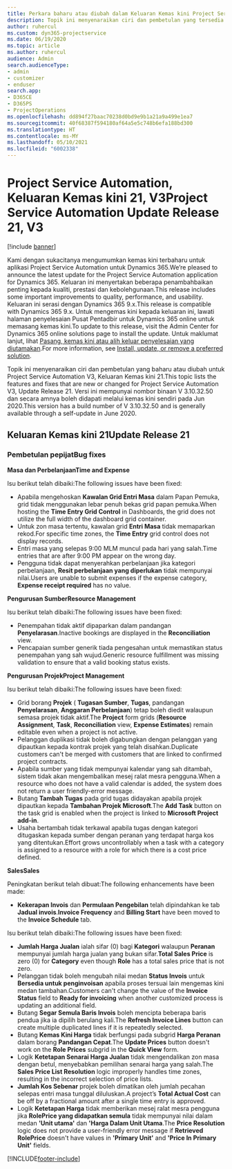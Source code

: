 ```yaml
---
title: Perkara baharu atau diubah dalam Keluaran Kemas kini Project Service Automation 21, V3
description: Topik ini menyenaraikan ciri dan pembetulan yang tersedia dalam Keluaran Kemas kini Project Service Automation 21, V3.
author: ruhercul
ms.custom: dyn365-projectservice
ms.date: 06/19/2020
ms.topic: article
ms.author: ruhercul
audience: Admin
search.audienceType:
- admin
- customizer
- enduser
search.app:
- D365CE
- D365PS
- ProjectOperations
ms.openlocfilehash: dd894f27baac70238d0bd9e9b1a21a9a499e1ea7
ms.sourcegitcommit: 40f68387f594180af64a5e5c748b6efa188bd300
ms.translationtype: HT
ms.contentlocale: ms-MY
ms.lasthandoff: 05/10/2021
ms.locfileid: "6002338"
---
```

# <a name="project-service-automation-update-release-21-v3"></a><span data-ttu-id="c761c-103">Project Service Automation, Keluaran Kemas kini 21, V3</span><span class="sxs-lookup"><span data-stu-id="c761c-103">Project Service Automation Update Release 21, V3</span></span>

[!include [banner](../includes/psa-now-project-operations.md)]

<span data-ttu-id="c761c-104">Kami dengan sukacitanya mengumumkan kemas kini terbaharu untuk aplikasi Project Service Automation untuk Dynamics 365.</span><span class="sxs-lookup"><span data-stu-id="c761c-104">We’re pleased to announce the latest update for the Project Service Automation application for Dynamics 365.</span></span> <span data-ttu-id="c761c-105">Keluaran ini menyertakan beberapa penambahbaikan penting kepada kualiti, prestasi dan kebolehgunaan.</span><span class="sxs-lookup"><span data-stu-id="c761c-105">This release includes some important improvements to quality, performance, and usability.</span></span> <span data-ttu-id="c761c-106">Keluaran ini serasi dengan Dynamics 365 9.x.</span><span class="sxs-lookup"><span data-stu-id="c761c-106">This release is compatible with Dynamics 365 9.x.</span></span> <span data-ttu-id="c761c-107">Untuk mengemas kini kepada keluaran ini, lawati halaman penyelesaian Pusat Pentadbir untuk Dynamics 365 online untuk memasang kemas kini.</span><span class="sxs-lookup"><span data-stu-id="c761c-107">To update to this release, visit the Admin Center for Dynamics 365 online solutions page to install the update.</span></span> <span data-ttu-id="c761c-108">Untuk maklumat lanjut, lihat [Pasang, kemas kini atau alih keluar penyelesaian yang diutamakan](/power-platform/admin/install-remove-preferred-solution).</span><span class="sxs-lookup"><span data-stu-id="c761c-108">For more information, see [Install, update, or remove a preferred solution](/power-platform/admin/install-remove-preferred-solution).</span></span>

<span data-ttu-id="c761c-109">Topik ini menyenaraikan ciri dan pembetulan yang baharu atau diubah untuk Project Service Automation V3, Keluaran Kemas kini 21.</span><span class="sxs-lookup"><span data-stu-id="c761c-109">This topic lists the features and fixes that are new or changed for Project Service Automation V3, Update Release 21.</span></span> <span data-ttu-id="c761c-110">Versi ini mempunyai nombor binaan V 3.10.32.50 dan secara amnya boleh didapati melalui kemas kini sendiri pada Jun 2020.</span><span class="sxs-lookup"><span data-stu-id="c761c-110">This version has a build number of V 3.10.32.50 and is generally available through a self-update in June 2020.</span></span>

## <a name="update-release-21"></a><span data-ttu-id="c761c-111">Keluaran Kemas kini 21</span><span class="sxs-lookup"><span data-stu-id="c761c-111">Update Release 21</span></span>

### <a name="bug-fixes"></a><span data-ttu-id="c761c-112">Pembetulan pepijat</span><span class="sxs-lookup"><span data-stu-id="c761c-112">Bug fixes</span></span>

<span data-ttu-id="c761c-113">**Masa dan Perbelanjaan**</span><span class="sxs-lookup"><span data-stu-id="c761c-113">**Time and Expense**</span></span>

<span data-ttu-id="c761c-114">Isu berikut telah dibaiki:</span><span class="sxs-lookup"><span data-stu-id="c761c-114">The following issues have been fixed:</span></span>

- <span data-ttu-id="c761c-115">Apabila mengehoskan **Kawalan Grid Entri Masa** dalam Papan Pemuka, grid tidak menggunakan lebar penuh bekas grid papan pemuka.</span><span class="sxs-lookup"><span data-stu-id="c761c-115">When hosting the **Time Entry Grid Control** in Dashboards, the grid does not utilize the full width of the dashboard grid container.</span></span>
- <span data-ttu-id="c761c-116">Untuk zon masa tertentu, kawalan grid **Entri Masa** tidak memaparkan rekod.</span><span class="sxs-lookup"><span data-stu-id="c761c-116">For specific time zones, the **Time Entry** grid control does not display records.</span></span>
- <span data-ttu-id="c761c-117">Entri masa yang selepas 9:00 MLM muncul pada hari yang salah.</span><span class="sxs-lookup"><span data-stu-id="c761c-117">Time entries that are after 9:00 PM appear on the wrong day.</span></span>
- <span data-ttu-id="c761c-118">Pengguna tidak dapat menyerahkan perbelanjaan jika kategori perbelanjaan, **Resit perbelanjaan yang diperlukan** tidak mempunyai nilai.</span><span class="sxs-lookup"><span data-stu-id="c761c-118">Users are unable to submit expenses if the expense category, **Expense receipt required** has no value.</span></span>

<span data-ttu-id="c761c-119">**Pengurusan Sumber**</span><span class="sxs-lookup"><span data-stu-id="c761c-119">**Resource Management**</span></span>

<span data-ttu-id="c761c-120">Isu berikut telah dibaiki:</span><span class="sxs-lookup"><span data-stu-id="c761c-120">The following issues have been fixed:</span></span>

- <span data-ttu-id="c761c-121">Penempahan tidak aktif dipaparkan dalam pandangan **Penyelarasan**.</span><span class="sxs-lookup"><span data-stu-id="c761c-121">Inactive bookings are displayed in the **Reconciliation** view.</span></span>
- <span data-ttu-id="c761c-122">Pencapaian sumber generik tiada pengesahan untuk memastikan status penempahan yang sah wujud.</span><span class="sxs-lookup"><span data-stu-id="c761c-122">Generic resource fulfillment was missing validation to ensure that a valid booking status exists.</span></span>

<span data-ttu-id="c761c-123">**Pengurusan Projek**</span><span class="sxs-lookup"><span data-stu-id="c761c-123">**Project Management**</span></span>

<span data-ttu-id="c761c-124">Isu berikut telah dibaiki:</span><span class="sxs-lookup"><span data-stu-id="c761c-124">The following issues have been fixed:</span></span>

- <span data-ttu-id="c761c-125">Grid borang **Projek** ( **Tugasan Sumber**, **Tugas**, pandangan **Penyelarasan**, **Anggaran Perbelanjaan**) tetap boleh diedit walaupun semasa projek tidak aktif.</span><span class="sxs-lookup"><span data-stu-id="c761c-125">The **Project** form grids (**Resource Assignment**, **Task**, **Reconciliation** view, **Expense Estimates**) remain editable even when a project is not active.</span></span>
- <span data-ttu-id="c761c-126">Pelanggan duplikasi tidak boleh digabungkan dengan pelanggan yang dipautkan kepada kontrak projek yang telah disahkan.</span><span class="sxs-lookup"><span data-stu-id="c761c-126">Duplicate customers can't be merged with customers that are linked to confirmed project contracts.</span></span>
- <span data-ttu-id="c761c-127">Apabila sumber yang tidak mempunyai kalendar yang sah ditambah, sistem tidak akan mengembalikan mesej ralat mesra pengguna.</span><span class="sxs-lookup"><span data-stu-id="c761c-127">When a resource who does not have a valid calendar is added, the system does not return a user friendly-error message.</span></span>
- <span data-ttu-id="c761c-128">Butang **Tambah Tugas** pada grid tugas didayakan apabila projek dipautkan kepada **Tambahan Projek Microsoft**.</span><span class="sxs-lookup"><span data-stu-id="c761c-128">The **Add Task** button on the task grid is enabled when the project is linked to **Microsoft Project add-in**.</span></span>
- <span data-ttu-id="c761c-129">Usaha bertambah tidak terkawal apabila tugas dengan kategori ditugaskan kepada sumber dengan peranan yang terdapat harga kos yang ditentukan.</span><span class="sxs-lookup"><span data-stu-id="c761c-129">Effort grows uncontrollably when a task with a category is assigned to a resource with a role for which there is a cost price defined.</span></span>

<span data-ttu-id="c761c-130">**Sales**</span><span class="sxs-lookup"><span data-stu-id="c761c-130">**Sales**</span></span>

<span data-ttu-id="c761c-131">Peningkatan berikut telah dibuat:</span><span class="sxs-lookup"><span data-stu-id="c761c-131">The following enhancements have been made:</span></span>

- <span data-ttu-id="c761c-132">**Kekerapan Invois** dan **Permulaan Pengebilan** telah dipindahkan ke tab **Jadual invois**.</span><span class="sxs-lookup"><span data-stu-id="c761c-132">**Invoice Frequency** and **Billing Start** have been moved to the **Invoice Schedule** tab.</span></span>

<span data-ttu-id="c761c-133">Isu berikut telah dibaiki:</span><span class="sxs-lookup"><span data-stu-id="c761c-133">The following issues have been fixed:</span></span>

- <span data-ttu-id="c761c-134">**Jumlah Harga Jualan** ialah sifar (0) bagi **Kategori** walaupun **Peranan** mempunyai jumlah harga jualan yang bukan sifar.</span><span class="sxs-lookup"><span data-stu-id="c761c-134">**Total Sales Price** is zero (0) for **Category** even though **Role** has a total sales price that is not zero.</span></span>
- <span data-ttu-id="c761c-135">Pelanggan tidak boleh mengubah nilai medan **Status Invois** untuk **Bersedia untuk penginvoisan** apabila proses tersuai lain mengemas kini medan tambahan.</span><span class="sxs-lookup"><span data-stu-id="c761c-135">Customers can't change the value of the **Invoice Status** field to **Ready for invoicing** when another customized process is updating an additional field.</span></span>
- <span data-ttu-id="c761c-136">Butang **Segar Semula Baris Invois** boleh mencipta beberapa baris pendua jika ia dipilih berulang kali.</span><span class="sxs-lookup"><span data-stu-id="c761c-136">The **Refresh Invoice Lines** button can create multiple duplicated lines if it is repeatedly selected.</span></span>
- <span data-ttu-id="c761c-137">Butang **Kemas Kini Harga** tidak berfungsi pada subgrid **Harga Peranan** dalam borang **Pandangan Cepat**.</span><span class="sxs-lookup"><span data-stu-id="c761c-137">The **Update Prices** button doesn't work on the **Role Prices** subgrid in the **Quick View** form.</span></span>
- <span data-ttu-id="c761c-138">Logik **Ketetapan Senarai Harga Jualan** tidak mengendalikan zon masa dengan betul, menyebabkan pemilihan senarai harga yang salah.</span><span class="sxs-lookup"><span data-stu-id="c761c-138">The **Sales Price List Resolution** logic improperly handles time zones, resulting in the incorrect selection of price lists.</span></span>
- <span data-ttu-id="c761c-139">**Jumlah Kos Sebenar** projek boleh dimatikan oleh jumlah pecahan selepas entri masa tunggal diluluskan.</span><span class="sxs-lookup"><span data-stu-id="c761c-139">A project’s **Total Actual Cost** can be off by a fractional amount after a single time entry is approved.</span></span>
- <span data-ttu-id="c761c-140">Logik **Ketetapan Harga** tidak memberikan mesej ralat mesra pengguna jika **RolePrice yang didapatkan semula** tidak mempunyai nilai dalam medan **'Unit utama'** dan **'Harga Dalam Unit Utama**.</span><span class="sxs-lookup"><span data-stu-id="c761c-140">The **Price Resolution** logic does not provide a user-friendly error message if **Retrieved RolePrice** doesn't have values in **'Primary Unit'** and **'Price In Primary Unit'** fields.</span></span>


[!INCLUDE[footer-include](../includes/footer-banner.md)]